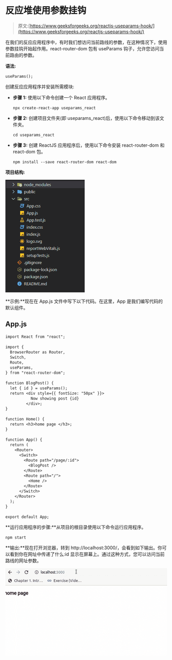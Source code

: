 # 反应堆使用参数挂钩

> 原文:[https://www.geeksforgeeks.org/reactjs-useparams-hook/](https://www.geeksforgeeks.org/reactjs-useparams-hook/)

在我们的反应应用程序中，有时我们想访问当前路线的参数，在这种情况下，使用参数挂钩开始起作用。react-router-dom 包有 useParams 钩子，允许您访问当前路由的参数。

**语法:**

```
useParams();
```

创建反应应用程序并安装所需模块:

*   **步骤 1:** 使用以下命令创建一个 React 应用程序。

    ```
    npx create-react-app useparams_react
    ```

*   **步骤 2:** 创建项目文件夹(即 useparams_react)后，使用以下命令移动到该文件夹。

    ```
    cd useparams_react
    ```

*   **步骤 3:** 创建 ReactJS 应用程序后，使用以下命令安装 react-router-dom 和 react-dom 包。

    ```
    npm install --save react-router-dom react-dom
    ```

**项目结构:**

![](img/b0e7dcd59eb33b1b2dd7256d0ee29895.png)

**示例:**现在在 App.js 文件中写下以下代码。在这里，App 是我们编写代码的默认组件。

## App.js

```
import React from "react";

import {
  BrowserRouter as Router,
  Switch,
  Route,
  useParams,
} from "react-router-dom";

function BlogPost() {
  let { id } = useParams();
  return <div style={{ fontSize: "50px" }}>
           Now showing post {id}
         </div>;
}

function Home() {
  return <h3>home page </h3>;
}

function App() {
  return (
    <Router>
      <Switch>
        <Route path="/page/:id">
          <BlogPost />
        </Route>
        <Route path="/">
          <Home />
        </Route>
      </Switch>
    </Router>
  );
}

export default App;
```

**运行应用程序的步骤:**从项目的根目录使用以下命令运行应用程序。

```
npm start
```

**输出:**现在打开浏览器，转到 http://localhost:3000/，会看到如下输出。你可以看到你在网址中传递了什么:id 显示在屏幕上。通过这种方式，您可以访问当前路线的网址参数。

![](img/49f699f153cfa7bd8f14ee35a36b66d4.png)